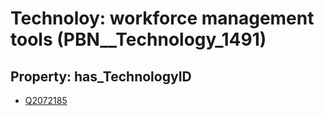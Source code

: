 # Technoloy: __workforce management tools__ (PBN__Technology_1491)

## Property: has_TechnologyID

* [Q2072185](Q2072185)

